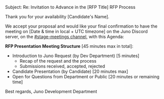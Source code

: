 Subject: Re: Invitation to Advance in the [RFP Title] RFP Process

Thank you for your availability [Candidate's Name].

We accept your proposal and would like your final confirmation to have the meeting on [Date & time in local + UTC timezone] on the Juno Discord server, on the [#stage-meetings channel](https://discord.com/channels/816256689078403103/1195704025664978966), with this Agenda:
 
**RFP Presentation Meeting Structure** [45 minutes max in total]:
- Introduction to Juno Request (by Dev Department) [5 minutes]
  - Recap of the request and the process
  - Submissions received, accepted, rejected
- Candidate Presentation (by Candidate) [20 minutes max]
- Open for Questions from Department or Public [20 minutes or remaining time]

Best regards,
Juno Development Department
